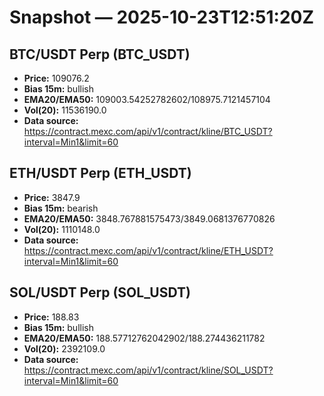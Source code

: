 # Snapshot — 2025-10-23T12:51:20Z

## BTC/USDT Perp (BTC_USDT)
- **Price:** 109076.2
- **Bias 15m:** bullish
- **EMA20/EMA50:** 109003.54252782602/108975.7121457104
- **Vol(20):** 11536190.0
- **Data source:** https://contract.mexc.com/api/v1/contract/kline/BTC_USDT?interval=Min1&limit=60

## ETH/USDT Perp (ETH_USDT)
- **Price:** 3847.9
- **Bias 15m:** bearish
- **EMA20/EMA50:** 3848.767881575473/3849.0681376770826
- **Vol(20):** 1110148.0
- **Data source:** https://contract.mexc.com/api/v1/contract/kline/ETH_USDT?interval=Min1&limit=60

## SOL/USDT Perp (SOL_USDT)
- **Price:** 188.83
- **Bias 15m:** bullish
- **EMA20/EMA50:** 188.57712762042902/188.274436211782
- **Vol(20):** 2392109.0
- **Data source:** https://contract.mexc.com/api/v1/contract/kline/SOL_USDT?interval=Min1&limit=60
